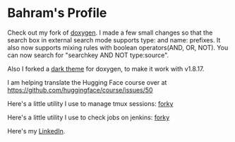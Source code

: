# Bahram's Profile

Check out my fork of [doxygen](https://github.com/jowharshamshiri/doxygen). I made a few small changes so that the search box in external search mode supports type: and name: prefixes. It also now supports mixing rules with boolean operators(AND, OR, NOT). You can now search for "searchkey AND NOT type:source".

Also I forked a [dark theme](https://github.com/jowharshamshiri/doxygen-awesome-css) for doxygen, to make it work with v1.8.17.

I am helping translate the Hugging Face course over at https://github.com/huggingface/course/issues/50

Here's a little utility I use to manage tmux sessions: [forky](https://gist.github.com/jowharshamshiri/e55c3bbce700aa312c54f5204e7e8b36)

Here's a little utility I use to check jobs on jenkins: [forky](https://gist.github.com/jowharshamshiri/0fd408b544c9d908d48d2d1c16607cc5)

Here's my [LinkedIn](http://linkedin.com/in/joharshamshiri).

